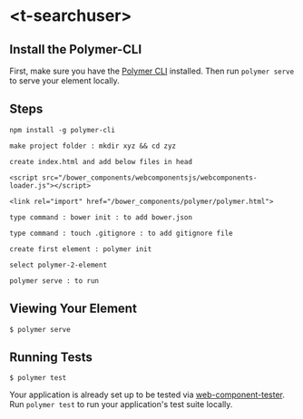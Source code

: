 # \<t-searchuser\>



## Install the Polymer-CLI

First, make sure you have the [Polymer CLI](https://www.npmjs.com/package/polymer-cli) installed. Then run `polymer serve` to serve your element locally.

## Steps
```
npm install -g polymer-cli
```
```
make project folder : mkdir xyz && cd zyz
```
```
create index.html and add below files in head
```
```
<script src="/bower_components/webcomponentsjs/webcomponents-loader.js"></script>
```
```
<link rel="import" href="/bower_components/polymer/polymer.html">
```
```
type command : bower init : to add bower.json
```
```
type command : touch .gitignore : to add gitignore file
```
```
create first element : polymer init
```
```
select polymer-2-element
```
```
polymer serve : to run
```

## Viewing Your Element

```
$ polymer serve
```

## Running Tests

```
$ polymer test
```

Your application is already set up to be tested via [web-component-tester](https://github.com/Polymer/web-component-tester). Run `polymer test` to run your application's test suite locally.